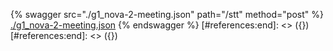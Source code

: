 [#references:start]: <> ({ "template": "openapi" })
[#references:start]: <> ({ "template": "openapi" })
{% swagger src="./g1_nova-2-meeting.json" path="/stt" method="post" %}
[./g1_nova-2-meeting.json](./g1_nova-2-meeting.json)
{% endswagger %}
[#references:end]: <> ({})
[#references:end]: <> ({})